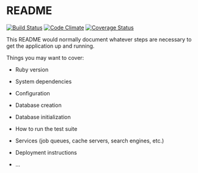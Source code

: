 # README

[![Build Status](https://codeship.com/projects/5bb64960-ecc5-0135-5b98-1aad80ac6db6/status?branch=master)](https://codeship.com/projects/5bb64960-ecc5-0135-5b98-1aad80ac6db6/status?branch=master)
[![Code Climate](https://codeclimate.com/github/tnelson17>/Gluca_gone/badges/gpa.svg)](https://codeclimate.com/github/tnelson17/Gluca_gone)
[![Coverage Status](https://coveralls.io/repos/github/tnelson17/Gluca_gone/badge.svg?branch=master)](https://coveralls.io/github/tnelson17>/Gluca_gone?branch=master)

This README would normally document whatever steps are necessary to get the
application up and running.

Things you may want to cover:

* Ruby version

* System dependencies

* Configuration

* Database creation

* Database initialization

* How to run the test suite

* Services (job queues, cache servers, search engines, etc.)

* Deployment instructions

* ...
